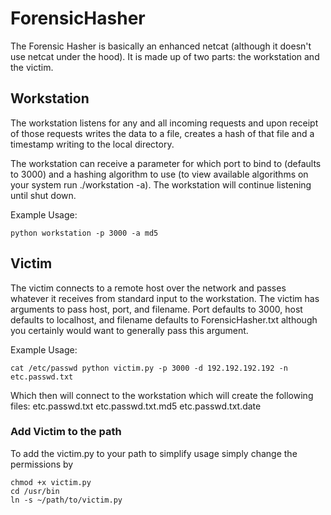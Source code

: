 # ForensicHasher

The Forensic Hasher is basically an enhanced netcat (although it doesn't use netcat under the hood). It is made up of two parts: the workstation and the victim.

## Workstation
The workstation listens for any and all incoming requests and upon receipt of those requests writes the data to a file, creates a hash of that file and a timestamp writing to the local directory.

The workstation can receive a parameter for which port to bind to (defaults to 3000) and a hashing algorithm to use (to view available algorithms on your system run ./workstation -a). The workstation will continue listening until shut down.

Example Usage:
```
python workstation -p 3000 -a md5
```
## Victim
The victim connects to a remote host over the network and passes whatever it receives from standard input to the workstation. The victim has arguments to pass host, port, and filename. Port defaults to 3000, host defaults to localhost, and filename defaults to ForensicHasher.txt although you certainly would want to generally pass this argument.

Example Usage:
```
cat /etc/passwd python victim.py -p 3000 -d 192.192.192.192 -n etc.passwd.txt
```

Which then will connect to the workstation which will create the following files:
etc.passwd.txt
etc.passwd.txt.md5
etc.passwd.txt.date

### Add Victim to the path
To add the victim.py to your path to simplify usage simply change the permissions by
```
chmod +x victim.py
cd /usr/bin
ln -s ~/path/to/victim.py
```

